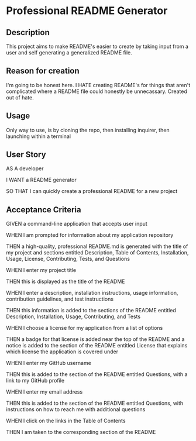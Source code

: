 # Professional README Generator

## Description

This project aims to make README's easier to create by taking input from a user and self generating a generalized README file.

## Reason for creation

I'm going to be honest here. I HATE creating README's for things that aren't complicated where a README file could honestly be unnecassary. Created out of hate.

## Usage

Only way to use, is by cloning the repo, then installing inquirer, then launching within a terminal




## User Story
AS A developer

I WANT a README generator

SO THAT I can quickly create a professional README for a new project



## Acceptance Criteria
GIVEN a command-line application that accepts user input

WHEN I am prompted for information about my application repository

THEN a high-quality, professional README.md is generated with the title of my 
project and sections entitled Description, Table of Contents, Installation, Usage, License, Contributing, Tests, and Questions

WHEN I enter my project title

THEN this is displayed as the title of the README

WHEN I enter a description, installation instructions, usage information, contribution guidelines, and test instructions

THEN this information is added to the sections of the README entitled Description, Installation, Usage, Contributing, and Tests

WHEN I choose a license for my application from a list of options

THEN a badge for that license is added near the top of the README and a notice is added to the section of the README entitled License that explains which license the application is covered under

WHEN I enter my GitHub username

THEN this is added to the section of the README entitled Questions, with a link to my GitHub profile

WHEN I enter my email address

THEN this is added to the section of the README entitled Questions, with instructions on how to reach me with additional questions

WHEN I click on the links in the Table of Contents

THEN I am taken to the corresponding section of the README